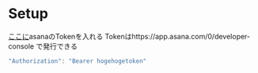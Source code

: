 # Setup

[ここに](https://github.com/tomoki69386/asana-mobile-application/blob/3828c7d43baab4393c3ad21110c7d32507997bc6/AsanaApi/RequestType.swift#L22)asanaのTokenを入れる
Tokenはhttps://app.asana.com/0/developer-console で発行できる

```swift
"Authorization": "Bearer hogehogetoken"
```
